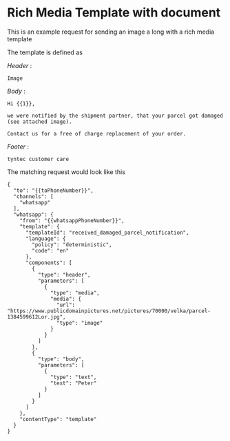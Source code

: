 # Rich Media Template with document

This is an example request for sending an image a long with a rich media template

The template is defined as

*Header* : 

    Image

*Body* : 

````
Hi {{1}},

we were notified by the shipment partner, that your parcel got damaged (see attached image).

Contact us for a free of charge replacement of your order.
````

*Footer* :

    tyntec customer care

The matching request would look like this

````
{
  "to": "{{toPhoneNumber}}",
  "channels": [
    "whatsapp"
  ],
  "whatsapp": {
    "from": "{{whatsappPhoneNumber}}",
    "template": {
      "templateId": "received_damaged_parcel_notification",
      "language": {
        "policy": "deterministic",
        "code": "en"
      },
      "components": [
        {
          "type": "header",
          "parameters": [
            {
              "type": "media",
              "media": {
                "url": "https://www.publicdomainpictures.net/pictures/70000/velka/parcel-1384599612Lor.jpg",
                "type": "image"
              }
            }
          ]
        },
        {
          "type": "body",
          "parameters": [
            {
              "type": "text",
              "text": "Peter"
            }
          ]
        }
      ]
    },
    "contentType": "template"
  }
}
````
